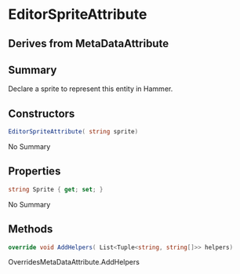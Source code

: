 # EditorSpriteAttribute

## Derives from MetaDataAttribute

## Summary

Declare a sprite to represent this entity in Hammer.
## Constructors

```c#
EditorSpriteAttribute( string sprite) 
```
No Summary
## Properties

```c#
string Sprite { get; set; } 
```
No Summary
## Methods

```c#
override void AddHelpers( List<Tuple<string, string[]>> helpers) 
```
OverridesMetaDataAttribute.AddHelpers

